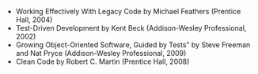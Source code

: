 * Working Effectively With Legacy Code by Michael Feathers (Prentice Hall, 2004)
* Test-Driven Development by Kent Beck (Addison-Wesley Professional, 2002)
* Growing Object-Oriented Software, Guided by Tests" by Steve Freeman and Nat Pryce (Addison-Wesley Professional, 2009)
* Clean Code by Robert C. Martin (Prentice Hall, 2008)
